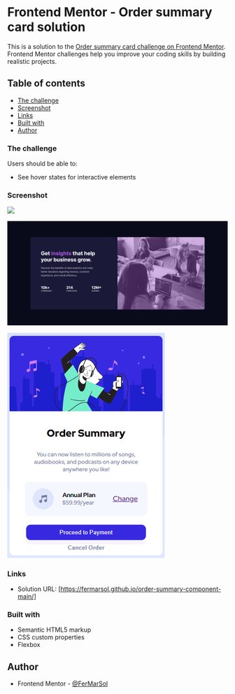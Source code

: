 # Frontend Mentor - Order summary card solution

This is a solution to the [Order summary card challenge on Frontend Mentor](https://www.frontendmentor.io/challenges/order-summary-component-QlPmajDUj). Frontend Mentor challenges help you improve your coding skills by building realistic projects. 

## Table of contents

- [The challenge](#the-challenge)
- [Screenshot](#screenshot)
- [Links](#links)
- [Built with](#built-with)
- [Author](#author)

### The challenge

Users should be able to:

- See hover states for interactive elements

### Screenshot

![](./screenshot.jpg)

![alt text](https://github.com/FerMarSol/stats-preview-card-component-main/blob/main/images/Screenshot.png)

![alt text](https://github.com/FerMarSol/order-summary-component-main/blob/ff775ba2c04188132cb29d67244b83a90c9c7fbc/images/Screenshot.PNG)

### Links

- Solution URL: [https://fermarsol.github.io/order-summary-component-main/]

### Built with

- Semantic HTML5 markup
- CSS custom properties
- Flexbox

## Author

- Frontend Mentor - [@FerMarSol](https://www.frontendmentor.io/profile/fermarsol)
